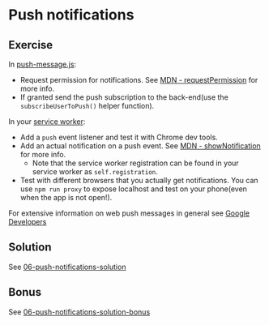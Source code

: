 # Push notifications

## Exercise

In [push-message.js](src/modules/push-message/push-message.js):

- Request permission for notifications. See [MDN - requestPermission](https://developer.mozilla.org/en-US/docs/Web/API/Notification/requestPermission) for more info.
- If granted send the push subscription to the back-end(use the `subscribeUserToPush()` helper function).

In your [service worker](src/service-worker.js):

- Add a `push` event listener and test it with Chrome dev tools.
- Add an actual notification on a push event. See [MDN - showNotification](https://developer.mozilla.org/en-US/docs/Web/API/ServiceWorkerRegistration/showNotification) for more info.
  - Note that the service worker registration can be found in your service worker as `self.registration`.
- Test with different browsers that you actually get notifications. You can use `npm run proxy` to expose localhost and test on your phone(even when the app is not open!).

For extensive information on web push messages in general see [Google Developers](https://developers.google.com/web/ilt/pwa/introduction-to-push-notifications)

## Solution

See [06-push-notifications-solution](https://github.com/voorhoede/pwa-masterclass-24-01-2019/tree/06-push-notifications-solution)

## Bonus

See [06-push-notifications-solution-bonus](https://github.com/voorhoede/pwa-masterclass-24-01-2019/tree/06-push-notifications-solution-bonus)

